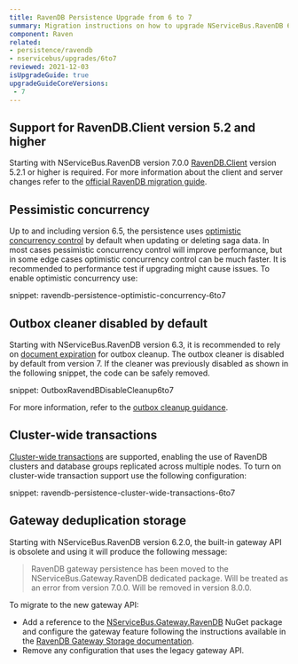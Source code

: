 ```yaml
---
title: RavenDB Persistence Upgrade from 6 to 7
summary: Migration instructions on how to upgrade NServiceBus.RavenDB 6 to 7
component: Raven
related:
- persistence/ravendb
- nservicebus/upgrades/6to7
reviewed: 2021-12-03
isUpgradeGuide: true
upgradeGuideCoreVersions:
 - 7
---
```


## Support for RavenDB.Client version 5.2 and higher

Starting with NServiceBus.RavenDB version 7.0.0 [RavenDB.Client](https://www.nuget.org/packages/RavenDB.Client/) version 5.2.1 or higher is required. For more information about the client and server changes refer to the [official RavenDB migration guide](https://ravendb.net/docs/article-page/5.0/csharp/migration).

## Pessimistic concurrency

Up to and including version 6.5, the persistence uses [optimistic concurrency control](https://en.wikipedia.org/wiki/Optimistic_concurrency_control) by default when updating or deleting saga data. In most cases pessimistic concurrency control will improve performance, but in some edge cases optimistic concurrency control can be much faster. It is recommended to performance test if upgrading might cause issues. To enable optimistic concurrency use:

snippet: ravendb-persistence-optimistic-concurrency-6to7

## Outbox cleaner disabled by default

Starting with NServiceBus.RavenDB version 6.3, it is recommended to rely on [document expiration](https://ravendb.net/docs/article-page/latest/csharp/server/extensions/expiration) for outbox cleanup. The outbox cleaner is disabled by default from version 7. If the cleaner was previously disabled as shown in the following snippet, the code can be safely removed.

snippet: OutboxRavendBDisableCleanup6to7

For more information, refer to the [outbox cleanup guidance](/persistence/ravendb/outbox.md#deduplication-record-lifespan).

## Cluster-wide transactions

[Cluster-wide transactions](https://ravendb.net/docs/article-page/5.2/start/server/clustering/cluster-transactions) are supported, enabling the use of RavenDB clusters and database groups replicated across multiple nodes. To turn on cluster-wide transaction support use the following configuration:

snippet: ravendb-persistence-cluster-wide-transactions-6to7

## Gateway deduplication storage

Starting with NServiceBus.RavenDB version 6.2.0, the built-in gateway API is obsolete and using it will produce the following message:

> RavenDB gateway persistence has been moved to the NServiceBus.Gateway.RavenDB dedicated package. Will be treated as an error from version 7.0.0. Will be removed in version 8.0.0.

To migrate to the new gateway API:

- Add a reference to the [NServiceBus.Gateway.RavenDB](https://www.nuget.org/packages/NServiceBus.Gateway.RavenDB) NuGet package and configure the gateway feature following the instructions available in the [RavenDB Gateway Storage documentation](/nservicebus/gateway/ravendb/).
- Remove any configuration that uses the legacy gateway API.
